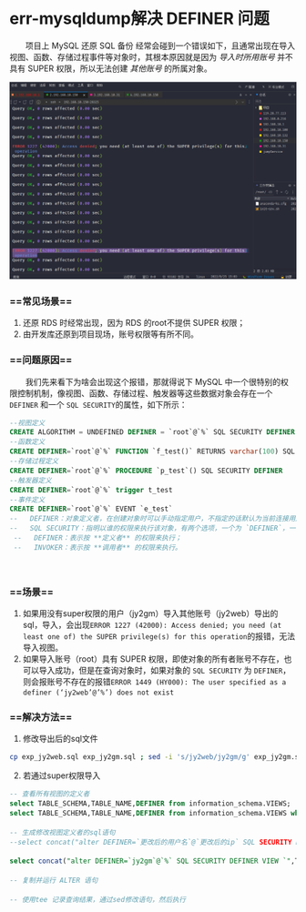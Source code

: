 # err-mysqldump解决 DEFINER 问题

　　项目上 MySQL 还原 SQL 备份 经常会碰到一个错误如下，且通常出现在导入视图、函数、存储过程事件等对象时，其根本原因就是因为 *导入时所用账号* 并不具有 SUPER 权限，所以无法创建 *其他账号* 的所属对象。

​![](assets/image-20221127211042194-20230610173813-o1o1496.png)​

### ==常见场景==

1. 还原 RDS 时经常出现，因为 RDS 的root不提供 SUPER 权限；
2. 由开发库还原到项目现场，账号权限等有所不同。

### ==问题原因==

　　我们先来看下为啥会出现这个报错，那就得说下 MySQL 中一个很特别的权限控制机制，像视图、函数、存储过程、触发器等这些数据对象会存在一个 `DEFINER`​ 和一个 `SQL SECURITY`​ 的属性，如下所示：

```sql
--视图定义
CREATE ALGORITHM = UNDEFINED DEFINER = `root`@`%` SQL SECURITY DEFINER VIEW v_test
--函数定义
CREATE DEFINER=`root`@`%` FUNCTION `f_test()` RETURNS varchar(100) SQL SECURITY DEFINER
--存储过程定义
CREATE DEFINER=`root`@`%` PROCEDURE `p_test`() SQL SECURITY DEFINER
--触发器定义
CREATE DEFINER=`root`@`%` trigger t_test 
--事件定义
CREATE DEFINER=`root`@`%` EVENT `e_test`
--   DEFINER：对象定义者，在创建对象时可以手动指定用户，不指定的话默认为当前连接用户；
--   SQL SECURITY：指明以谁的权限来执行该对象，有两个选项，一个为 `DEFINER`，一个为 `INVOKER`，默认情况下系统指定为DEFINER；
 --   DEFINER：表示按 **定义者** 的权限来执行；
 --   INVOKER：表示按 **调用者** 的权限来执行。
```

　　‍

### ==场景==

1. 如果用没有super权限的用户（jy2gm）导入其他账号（jy2web）导出的sql，导入，会出现`ERROR 1227 (42000): Access denied; you need (at least one of) the SUPER privilege(s) for this operation`​的报错，无法导入视图。
2. 如果导入账号（root）具有 SUPER 权限，即使对象的所有者账号不存在，也可以导入成功，但是在查询对象时，如果对象的 `SQL SECURITY`​ 为 `DEFINER`​，则会报账号不存在的报错`ERROR 1449 (HY000): The user specified as a definer (‘jy2web’@’%’) does not exist`​

### ==解决方法==

1. 修改导出后的sql文件

```bash
cp exp_jy2web.sql exp_jy2gm.sql ; sed -i 's/jy2web/jy2gm/g' exp_jy2gm.sql
```

2. 若通过super权限导入

```sql
-- 查看所有视图的定义者 
select TABLE_SCHEMA,TABLE_NAME,DEFINER from information_schema.VIEWS;
select TABLE_SCHEMA,TABLE_NAME,DEFINER from information_schema.VIEWS where table_schema="jy2gm";

-- 生成修改视图定义者的sql语句
--select concat("alter DEFINER=`更改后的用户名`@`更改后的ip` SQL SECURITY DEFINER VIEW `",TABLE_SCHEMA,"`.",TABLE_NAME," as ",VIEW_DEFINITION,";") from information_schema.VIEWS where DEFINER = '修改前的用户名@修改前的ip';

select concat("alter DEFINER=`jy2gm`@`%` SQL SECURITY DEFINER VIEW `",TABLE_SCHEMA,"`.",TABLE_NAME," as ",VIEW_DEFINITION,";") from information_schema.VIEWS where DEFINER = '@%';

-- 复制并运行 ALTER 语句

-- 使用tee 记录查询结果，通过sed修改语句，然后执行
```
